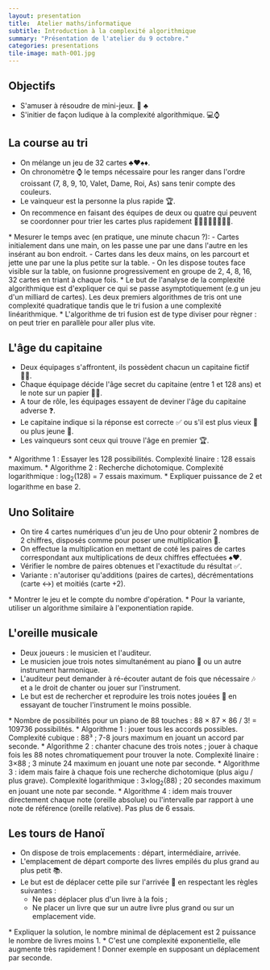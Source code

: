 ```yaml
---
layout: presentation
title:  Atelier maths/informatique
subtitle: Introduction à la complexité algorithmique
summary: "Présentation de l'atelier du 9 octobre."
categories: presentations
tile-image: math-001.jpg
---
```


<section markdown="1">

## Objectifs

* S'amuser à résoudre de mini-jeux. 🎲 ♣️
* S'initier de façon ludique à la complexité algorithmique. 💻⌚

</section>

<section markdown="1">

## La course au tri

* On mélange un jeu de 32 cartes ♣️❤️♠️♦️.
* On chronomètre ⌚ le temps nécessaire pour les ranger dans l'ordre croissant (7, 8, 9, 10, Valet, Dame, Roi, As) sans tenir compte des couleurs.
* Le vainqueur est la personne la plus rapide 🏆.
* On recommence en faisant des équipes de deux ou quatre qui peuvent se coordonner pour trier les cartes plus rapidement 🧑🏾👩🏼👨🏻👩🏿.

<aside class="notes" markdown="1">
* Mesurer le temps avec (en pratique, une minute chacun ?):
  - Cartes initialement dans une main, on les passe une par une dans l'autre en les insérant au bon endroit.
  - Cartes dans les deux mains, on les parcourt et jette une par une la plus petite sur la table.
  - On les dispose toutes face visible sur la table, on fusionne progressivement en groupe de 2, 4, 8, 16, 32 cartes en triant à chaque fois.
* Le but de l'analyse de la complexité algorithmique est d'expliquer ce qui se passe asymptotiquement (e.g un jeu d'un milliard de cartes). Les deux premiers algorithmes de tris ont une complexité quadratique tandis que le tri fusion a une complexité linéarithmique.
* L'algorithme de tri fusion est de type diviser pour règner : on peut trier en parallèle pour aller plus vite.
</aside>

</section>

<section markdown="1">

## L'âge du capitaine

* Deux équipages s'affrontent, ils possèdent chacun un capitaine fictif 👮🏿.
* Chaque équipage décide l'âge secret du capitaine (entre 1 et 128 ans) et le note sur un papier ✍🏼.
* A tour de rôle, les équipages essayent de deviner l'âge du capitaine adverse ❓.
* Le capitaine indique si la réponse est correcte ✅ ou s'il est plus vieux 👴 ou plus jeune 🧒.
* Les vainqueurs sont ceux qui trouve l'âge en premier 🏆.

<aside class="notes" markdown="1">
* Algorithme 1 : Essayer les 128 possibilités. Complexité linaire : 128 essais maximum.
* Algorithme 2 : Recherche dichotomique. Complexité logarithmique : log<sub>2</sub>(128) = 7 essais maximum.
* Expliquer puissance de 2 et logarithme en base 2.
</aside>
</section>

<section markdown="1">

## Uno Solitaire 

* On tire 4 cartes numériques d'un jeu de Uno pour obtenir 2 nombres de 2 chiffres, disposés comme pour poser une multiplication 🧮.
* On effectue la multiplication en mettant de coté les paires de cartes correspondant aux multiplications de deux chiffres effectuées ♠️♥️.
* Vérifier le nombre de paires obtenues et l'exactitude du résultat ✅.
* Variante : n'autoriser qu'additions (paires de cartes), décrémentations (carte ↔️) et moitiés (carte +2).

<aside class="notes" markdown="1">
* Montrer le jeu et le compte du nombre d'opération.
* Pour la variante, utiliser un algorithme similaire à l'exponentiation rapide.
</aside>

</section>

<section markdown="1">

## L'oreille musicale

* Deux joueurs : le musicien et l'auditeur.
* Le musicien joue trois notes simultanément au piano 🎹 ou un autre instrument harmonique.
* L'auditeur peut demander à ré-écouter autant de fois que nécessaire 🎶 et a le droit de chanter ou jouer sur l'instrument.
* Le but est de rechercher et reproduire les trois notes jouées 🤔 en essayant de toucher l'instrument le moins possible.

<aside class="notes" markdown="1">
* Nombre de possibilités pour un piano de 88 touches : 88 × 87 × 86 / 3! = 109736 possibilités.
* Algorithme 1 : jouer tous les accords possibles. Complexité cubique : 88³ ; 7-8 jours maximum en jouant un accord par seconde.
* Algorithme 2 : chanter chacune des trois notes ; jouer à chaque fois les 88 notes chromatiquement pour trouver la note. Complexité linaire : 3×88 ; 3 minute 24 maximum en jouant une note par seconde.
* Algorithme 3 : idem mais faire à chaque fois une recherche dichotomique (plus aigu / plus grave). Complexité logarithmique : 3×log<sub>2</sub>(88) ; 20 secondes maximum en jouant une note par seconde.
* Algorithme 4 : idem mais trouver directement chaque note (oreille absolue) ou l'intervalle par rapport à une note de référence (oreille relative). Pas plus de 6 essais.
</aside>

</section>

<section markdown="1">

## Les tours de Hanoï

* On dispose de trois emplacements : départ, intermédiaire, arrivée.
* L'emplacement de départ comporte des livres empilés du plus grand au plus petit 📚. 
* Le but est de déplacer cette pile sur l'arrivée 🏁 en respectant les règles suivantes :
   - Ne pas déplacer plus d'un livre à la fois ;
   - Ne placer un livre que sur un autre livre plus grand ou sur un emplacement vide.

<aside class="notes" markdown="1">
* Expliquer la solution, le nombre minimal de déplacement est 2 puissance le nombre de livres moins 1.
* C'est une complexité exponentielle, elle augmente très rapidement ! Donner exemple en supposant un déplacement par seconde.
</aside>
</section>

